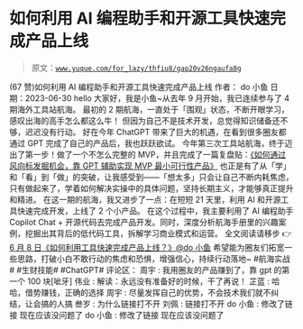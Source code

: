 # 如何利用 AI 编程助手和开源工具快速完成产品上线

> 原文：[`www.yuque.com/for_lazy/thfiu8/gap20v26ngaufa8g`](https://www.yuque.com/for_lazy/thfiu8/gap20v26ngaufa8g)

<ne-h2 id="94f41ea8" data-lake-id="94f41ea8"><ne-heading-ext><ne-heading-anchor></ne-heading-anchor><ne-heading-fold></ne-heading-fold></ne-heading-ext><ne-heading-content><ne-text id="u40480dd9">(67 赞)如何利用 AI 编程助手和开源工具快速完成产品上线</ne-text></ne-heading-content></ne-h2> <ne-p id="u3bdaad6f" data-lake-id="u3bdaad6f"><ne-text id="u23642131">作者： do 小鱼</ne-text></ne-p> <ne-p id="u63c9a3d4" data-lake-id="u63c9a3d4"><ne-text id="u1a064f82">日期：2023-06-30</ne-text></ne-p> <ne-p id="ue7a335a9" data-lake-id="ue7a335a9"><ne-text id="ufa3bcf17">hello 大家好，我是小鱼~从去年 9 月开始，我已连续参与了 4 期海外工具站航海。</ne-text></ne-p> <ne-p id="uf88369e9" data-lake-id="uf88369e9"><ne-text id="u3955217c">最初的 2 期航海，一直处于「围观」状态，不断开眼学习，感叹出海的高手怎么都这么牛！</ne-text></ne-p> <ne-p id="u4d5ec8b0" data-lake-id="u4d5ec8b0"><ne-text id="uf140c732">但因为自己不是技术开发，总觉得知识储备还不够，迟迟没有行动。</ne-text></ne-p> <ne-p id="u3496e5d1" data-lake-id="u3496e5d1"><ne-text id="u5b67ca77">好在今年 ChatGPT 带来了巨大的机遇，在看到很多圈友都通过 GPT 完成了自己的产品后，我也跃跃欲试。</ne-text></ne-p> <ne-p id="u50322ec8" data-lake-id="u50322ec8"><ne-text id="ubefd42ee">今年第三次工具站航海，终于迈出了第一步！做了一个不怎么完整的 MVP，并且完成了一篇复盘贴：</ne-text>[<ne-text id="u6f3c5ab1">《如何通过风向标发掘机会，靠 GPT 辅助实现 MVP 最小可行性产品》</ne-text>](https://wx.zsxq.com/dweb2/index/topic_detail/814255541552442)</ne-p> <ne-p id="uaf684a15" data-lake-id="uaf684a15"><ne-text id="ubc8a9698">也正是有了从「学」和「看」到「做」的突破，让我感受到——「想太多」只会让自己不断内耗焦虑，只有做起来了，学着如何解决实操中的具体问题，坚持长期主义，才能够真正提升和精进。</ne-text></ne-p> <ne-p id="ue63588fe" data-lake-id="ue63588fe"><ne-text id="uad79c6be">在这一期的航海，我又进步了一点：在短短 21 天里，利用 AI 和开源工具快速完成开发，上线了 2 个小产品。</ne-text></ne-p> <ne-p id="uc20bcd0b" data-lake-id="uc20bcd0b"><ne-text id="u8dbbb067">在这个过程中，我主要利用了 AI 编程助手 Copilot Chat + 开源代码去完成产品开发。同时，深度分析航海手册里的兴趣案例，挖掘出其背后的低代码工具，拆解学习商业模式和运营。</ne-text></ne-p> <ne-p id="uc5a19121" data-lake-id="uc5a19121"><ne-text id="u02aa373f">全文阅读请移步 👉</ne-text> [<ne-text id="u06d89448">6 月 8 日《如何利用工具快速完成产品上线？》@do 小鱼</ne-text>](https://u0ry0qxjdd.feishu.cn/docx/QZ3wddKaLoMP0kxcPuYcbwH6njd)</ne-p> <ne-p id="u8be06d8c" data-lake-id="u8be06d8c"><ne-text id="ua265a410">希望能为圈友们拓宽一些思路，打破小白不敢行动的焦虑和恐惧，增强信心，持续行动落地~</ne-text></ne-p> <ne-p id="u31f93b7e" data-lake-id="u31f93b7e"><ne-text id="u873fd54c">#航海实战# #生财技能# #ChatGPT#</ne-text></ne-p> <ne-hole id="ue535beed" data-lake-id="ue535beed"><ne-card data-card-name="hr" data-card-type="block" id="CYS2d" data-event-boundary="card"><ne-p id="ue2a5dcca" data-lake-id="ue2a5dcca"><ne-text id="ub18cd600">评论区：</ne-text></ne-p> <ne-p id="ud60eeac1" data-lake-id="ud60eeac1"><ne-text id="u38c7220b">周宇 : 我用圈友的产品赚到了，靠 gpt 的第一个 100 块[呲牙]</ne-text> <ne-text id="u6d68aeae">伟业 : 解读：永远没有准备好的时候，干了再说！</ne-text> <ne-text id="u9bb03e56">芷蓝 : 哈哈，借势赚钱，正确的选择</ne-text> <ne-text id="u71bcd817">周宇 : 尽量发挥自己的优势，不会技术我们就不纠结，让会搞的人搞</ne-text> <ne-text id="u00c214fd">叁岁 : 为什么链接打不开</ne-text> <ne-text id="u42d642ed">刘佩 : 链接打不开</ne-text> <ne-text id="ua9030860">do 小鱼 : 修改了链接 现在应该没问题了</ne-text> <ne-text id="ucb754fc0">do 小鱼 : 修改了链接 现在应该没问题了</ne-text></ne-p></ne-card></ne-hole>